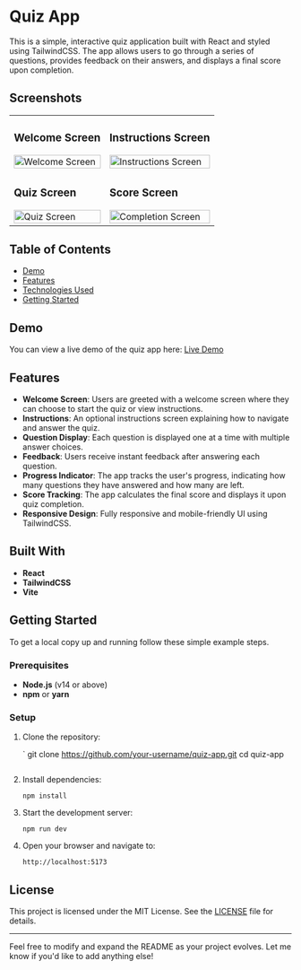 # Quiz App



This is a simple, interactive quiz application built with React and styled using TailwindCSS. The app allows users to go through a series of questions, provides feedback on their answers, and displays a final score upon completion.

## Screenshots
<table>
  <tr>
    <td>
      <h3>Welcome Screen</h3>
      <img src="https://github.com/Temmarie/Web-dev-mini-projects/blob/quiz-app/quiz-app/src/assets/images/welcome.png" alt="Welcome Screen" width="100%"/>
    </td>
    <td>
      <h3>Instructions Screen</h3>
      <img src="https://github.com/Temmarie/Web-dev-mini-projects/blob/quiz-app/quiz-app/src/assets/images/instructions.png" alt="Instructions Screen" width="100%"/>
    </td>
  </tr>
  <tr>
    <td>
      <h3>Quiz Screen</h3>
      <img src="https://github.com/Temmarie/Web-dev-mini-projects/blob/quiz-app/quiz-app/src/assets/images/quiz.png" alt="Quiz Screen" width="100%"/>
    </td>
    <td>
      <h3>Score Screen</h3>
      <img src="https://github.com/Temmarie/Web-dev-mini-projects/blob/quiz-app/quiz-app/src/assets/images/score.png" alt="Completion Screen" width="100%"/>
    </td>
  </tr>
</table>

## Table of Contents

- [Demo](#demo)
- [Features](#features)
- [Technologies Used](#technologies-used)
- [Getting Started](#getting-started)

## Demo

You can view a live demo of the quiz app here: [Live Demo](#) 

## Features

- **Welcome Screen**: Users are greeted with a welcome screen where they can choose to start the quiz or view instructions.
- **Instructions**: An optional instructions screen explaining how to navigate and answer the quiz.
- **Question Display**: Each question is displayed one at a time with multiple answer choices.
- **Feedback**: Users receive instant feedback after answering each question.
- **Progress Indicator**: The app tracks the user's progress, indicating how many questions they have answered and how many are left.
- **Score Tracking**: The app calculates the final score and displays it upon quiz completion.
- **Responsive Design**: Fully responsive and mobile-friendly UI using TailwindCSS.

## Built With

- **React**
- **TailwindCSS**
- **Vite**

## Getting Started

To get a local copy up and running follow these simple example steps.

### Prerequisites

- **Node.js** (v14 or above)
- **npm** or **yarn**

### Setup

1. Clone the repository:

   `
   git clone https://github.com/your-username/quiz-app.git
   cd quiz-app
   ```

2. Install dependencies:

   ```
   npm install
   ```

3. Start the development server:

   ```
   npm run dev
   ```

4. Open your browser and navigate to:

   ```
   http://localhost:5173
   ```




## License

This project is licensed under the MIT License. See the [LICENSE](LICENSE) file for details.

---

Feel free to modify and expand the README as your project evolves. Let me know if you'd like to add anything else!